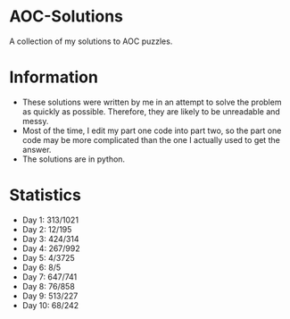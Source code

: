 # AOC-Solutions
A collection of my solutions to AOC puzzles. 

# Information

- These solutions were written by me in an attempt to solve the problem as quickly as possible. Therefore, they are likely to be unreadable and messy.
- Most of the time, I edit my part one code into part two, so the part one code may be more complicated than the one I actually used to get the answer.
- The solutions are in python.

# Statistics

- Day 1: 313/1021
- Day 2: 12/195
- Day 3: 424/314
- Day 4: 267/992
- Day 5: 4/3725
- Day 6: 8/5
- Day 7: 647/741
- Day 8: 76/858
- Day 9: 513/227
- Day 10: 68/242
